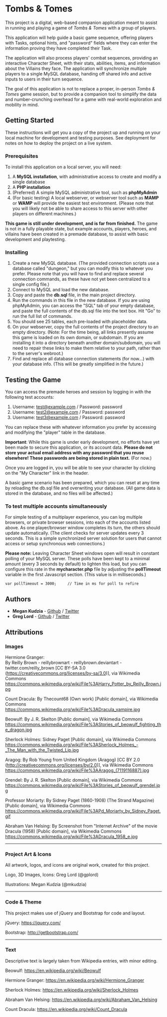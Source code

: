 # Tombs &amp; Tomes

This project is a digital, web-based companion application meant to assist in running and playing a game of *Tombs &amp; Tomes* with a group of players.  

This application will help guide a basic game sequence, offering players with Tasks, optional hints, and "password" fields where they can enter the information proving they have completed their Task.

The application will also process players' combat sequences, providing an interactive Character Sheet, with their stats, abilities, items, and information about the Villains they face.  The application will synchronize multiple players to a single MySQL database, handing off shared info and active inputs to users in their turn sequence.

The goal of this application is not to replace a proper, in-person *Tombs &amp; Tomes* game session, but to provide a companion tool to simplify the data and number-crunching overhead for a game with real-world exploration and mobility in mind.

## Getting Started

These instructions will get you a copy of the project up and running on your local machine for development and testing purposes. See deployment for notes on how to deploy the project on a live system.

### Prerequisites

To install this application on a local server, you will need:

1. A **MySQL installation**, with administrative access to create and modify a single database
2. A **PHP installation**
3. (Preferred) A simple MySQL administrative tool, such as **phpMyAdmin**
4. (For basic testing) A local webserver, or webserver tool such as **MAMP** or **WAMP** will provide the easiest test environment.  (Please note that you will likely not be able to share access to this server with other players on different machines.)

**This game is still under development, and is far from finished.**  The game is not in a fully playable state, but example accounts, players, heroes, and villains have been created in a premade database, to assist with basic development and playtesting.

### Installing

1. Create a new MySQL database. (The provided connection scripts use a database called "dungeon," but you can modify this to whatever you prefer.  Please note that you will have to find and replace several connection commands, as these have not yet been centralized to a single config file.)
2. Connect to MySQL and load the new database.
3. Copy and paste the **db.sql** file, in the main project directory.
4. Run the commands in this file in the new database.  If you are using phpMyAdmin, you can access the "SQL" tab of your empty database, and paste the full contents of the db.sql file into the text box.  Hit "Go" to run the full list of commands.
5. You should see 25 tables, each pre-loaded with placeholder data.
6. On your webserver, copy the full contents of the project directory to an empty directory.  (Note: For the time being, all links presently assume this game is loaded on its own domain, or subdomain.  If you are installing it into a directory beneath another domain/subdomain, you will need to repair these links to make them relative to your path, rather than to the server's webroot.)
7. Find and replace all database connection statements (for now...) with your database info.  (This will be greatly simplified in the future.)

## Testing the Game

You can access the premade heroes and session by logging in with the following test accounts:

1. Username: test@example.com / Password: password
2. Username: test2@example.com / Password: password
3. Username: test3@example.com / Password: password

You can replace these with whatever information you prefer by accessing and modifying the "player" table in the database.

**Important**: While this game is under early development, no efforts have yet been made to secure this application, or its account data.  **Please do not store your actual email address with any password that you reuse elsewhere!  These passwords are being stored in plain text.** (For now.)

Once you are logged in, you will be able to see your character by clicking on the "My Character" link in the header.

A basic game scenario has been prepared, which you can reset at any time by reloading the db.sql file and overwriting your database.  (All game data is stored in the database, and no files will be affected.)

### To test multiple accounts simultaneously

For simple testing of a multiplayer experience, you can log multiple browsers, or private browser sessions, into each of the accounts listed above.  As one player/browser window completes its turn, the others should update automatically.  (The client checks for server updates every 3 seconds.  This is a simple synchronized server solution for users that cannot access or setup synchronous web connections.)

**Please note:** Leaving Character Sheet windows open will result in constant polling of your MySQL server.  These polls have been kept to a minimal amount (every 3 seconds by default) to lighten this load, but you can configure this rate in the **mycharacter.php** file by adjusting the **pollTimeout** variable in the first Javascript section.  (This value is in milliseconds.)

```
var pollTimeout = 3000;     // Time in ms for poll to refire
```

## Authors

* **Megan Kudzia** - [Github](https://github.com/mkudzia) / [Twitter](http://www.twitter.com/mkudzia)
* **Greg Lord** - [Github](https://github.com/gplord) / [Twitter](http://www.twitter.com/gplord)

## Attributions

### Images

Hermione Granger:   
By Reilly Brown - reillybrownart - reillybrown.deviantart - twitter.com/reilly_brown [CC BY-SA 3.0 (https://creativecommons.org/licenses/by-sa/3.0)], via Wikimedia Commons
https://commons.wikimedia.org/wiki/File%3AHarry_Potter_by_Reilly_Brown.jpg

Count Dracula:
By Thecount68 (Own work) [Public domain], via Wikimedia Commons
https://commons.wikimedia.org/wiki/File%3ADracula_vampire.jpg

Beowulf:
By J. R. Skelton [Public domain], via Wikimedia Commons
https://commons.wikimedia.org/wiki/File%3AStories_of_beowulf_fighting_the_dragon.jpg

Sherlock Holmes:
Sidney Paget [Public domain], via Wikimedia Commons
https://commons.wikimedia.org/wiki/File%3ASherlock_Holmes_-_The_Man_with_the_Twisted_Lip.jpg

Aragog:
By Rob Young from United Kingdom (Aragog) [CC BY 2.0 (http://creativecommons.org/licenses/by/2.0)], via Wikimedia Commons
https://commons.wikimedia.org/wiki/File%3AAragog_(7119116887).jpg

Grendel:
By J. R. Skelton [Public domain], via Wikimedia Commons
https://commons.wikimedia.org/wiki/File%3AStories_of_beowulf_grendel.jpg

Professor Moriarty:
By Sidney Paget (1860-1908) (The Strand Magazine) [Public domain], via Wikimedia Commons
https://commons.wikimedia.org/wiki/File%3APd_Moriarty_by_Sidney_Paget.gif

Abraham Van Helsing:
By Screenshot from "Internet Archive" of the movie Dracula (1958) [Public domain], via Wikimedia Commons
https://commons.wikimedia.org/wiki/File%3ADracula_1958_e.jpg

---

### Project Art &amp; Icons

All artwork, logos, and icons are original work, created for this project.

Logo, 3D Images, Icons:     Greg Lord (@gplord)

Illustrations:              Megan Kudzia (@mkudzia)

---

### Code &amp; Theme

This project makes use of jQuery and Bootstrap for code and layout.

jQuery:     https://jquery.com/

Bootstrap:  http://getbootstrap.com/

---

### Text

Descriptive text is largely taken from Wikipedia entries, with minor editing.  

Beowulf:                https://en.wikipedia.org/wiki/Beowulf

Hermione Granger:       https://en.wikipedia.org/wiki/Hermione_Granger

Sherlock Holmes:        https://en.wikipedia.org/wiki/Sherlock_Holmes

Abraham Van Helsing:    https://en.wikipedia.org/wiki/Abraham_Van_Helsing

Count Dracula:          https://en.wikipedia.org/wiki/Count_Dracula